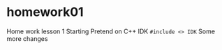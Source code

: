 # homework01
Home work lesson 1
Starting
Pretend on C++
IDK ```
#include <>
IDK ```
Some more changes
